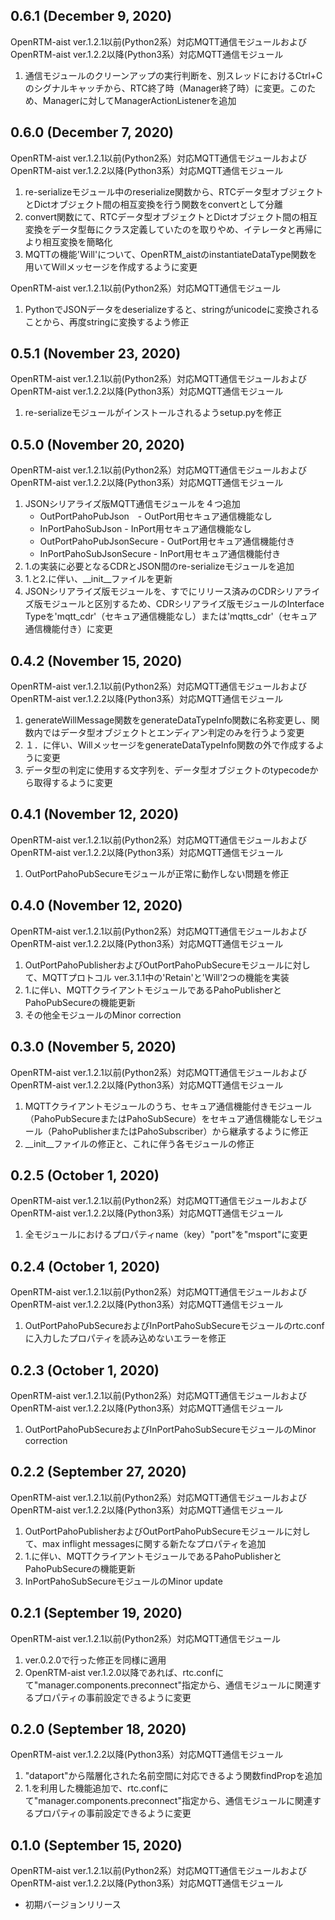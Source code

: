 ## 0.6.1 (December 9, 2020)
OpenRTM-aist ver.1.2.1以前(Python2系）対応MQTT通信モジュールおよびOpenRTM-aist ver.1.2.2以降(Python3系）対応MQTT通信モジュール
1. 通信モジュールのクリーンアップの実行判断を、別スレッドにおけるCtrl+Cのシグナルキャッチから、RTC終了時（Manager終了時）に変更。このため、Managerに対してManagerActionListenerを追加

## 0.6.0 (December 7, 2020)
OpenRTM-aist ver.1.2.1以前(Python2系）対応MQTT通信モジュールおよびOpenRTM-aist ver.1.2.2以降(Python3系）対応MQTT通信モジュール
1. re-serializeモジュール中のreserialize関数から、RTCデータ型オブジェクトとDictオブジェクト間の相互変換を行う関数をconvertとして分離
1. convert関数にて、RTCデータ型オブジェクトとDictオブジェクト間の相互変換をデータ型毎にクラス定義していたのを取りやめ、イテレータと再帰により相互変換を簡略化
1. MQTTの機能'Will'について、OpenRTM_aistのinstantiateDataType関数を用いてWillメッセージを作成するように変更

OpenRTM-aist ver.1.2.1以前(Python2系）対応MQTT通信モジュール
1. PythonでJSONデータをdeserializeすると、stringがunicodeに変換されることから、再度stringに変換するよう修正

## 0.5.1 (November 23, 2020)
OpenRTM-aist ver.1.2.1以前(Python2系）対応MQTT通信モジュールおよびOpenRTM-aist ver.1.2.2以降(Python3系）対応MQTT通信モジュール
1. re-serializeモジュールがインストールされるようsetup.pyを修正

## 0.5.0 (November 20, 2020)
OpenRTM-aist ver.1.2.1以前(Python2系）対応MQTT通信モジュールおよびOpenRTM-aist ver.1.2.2以降(Python3系）対応MQTT通信モジュール
1. JSONシリアライズ版MQTT通信モジュールを４つ追加
	* OutPortPahoPubJson　- OutPort用セキュア通信機能なし
	* InPortPahoSubJson - InPort用セキュア通信機能なし
	* OutPortPahoPubJsonSecure - OutPort用セキュア通信機能付き
	* InPortPahoSubJsonSecure - InPort用セキュア通信機能付き
1. 1.の実装に必要となるCDRとJSON間のre-serializeモジュールを追加
1. 1.と2.に伴い、__init__ファイルを更新
1. JSONシリアライズ版モジュールを、すでにリリース済みのCDRシリアライズ版モジュールと区別するため、CDRシリアライズ版モジュールのInterface Typeを'mqtt\_cdr'（セキュア通信機能なし）または'mqtts\_cdr'（セキュア通信機能付き）に変更

## 0.4.2 (November 15, 2020)
OpenRTM-aist ver.1.2.1以前(Python2系）対応MQTT通信モジュールおよびOpenRTM-aist ver.1.2.2以降(Python3系）対応MQTT通信モジュール
1. generateWillMessage関数をgenerateDataTypeInfo関数に名称変更し、関数内ではデータ型オブジェクトとエンディアン判定のみを行うよう変更
1. １．に伴い、WillメッセージをgenerateDataTypeInfo関数の外で作成するように変更
1. データ型の判定に使用する文字列を、データ型オブジェクトのtypecodeから取得するように変更

## 0.4.1 (November 12, 2020)
OpenRTM-aist ver.1.2.1以前(Python2系）対応MQTT通信モジュールおよびOpenRTM-aist ver.1.2.2以降(Python3系）対応MQTT通信モジュール
1. OutPortPahoPubSecureモジュールが正常に動作しない問題を修正

## 0.4.0 (November 12, 2020)
OpenRTM-aist ver.1.2.1以前(Python2系）対応MQTT通信モジュールおよびOpenRTM-aist ver.1.2.2以降(Python3系）対応MQTT通信モジュール
1. OutPortPahoPublisherおよびOutPortPahoPubSecureモジュールに対して、MQTTプロトコル ver.3.1.1中の'Retain'と'Will'2つの機能を実装
1. 1.に伴い、MQTTクライアントモジュールであるPahoPublisherとPahoPubSecureの機能更新
1. その他全モジュールのMinor correction

## 0.3.0 (November 5, 2020)
OpenRTM-aist ver.1.2.1以前(Python2系）対応MQTT通信モジュールおよびOpenRTM-aist ver.1.2.2以降(Python3系）対応MQTT通信モジュール
1. MQTTクライアントモジュールのうち、セキュア通信機能付きモジュール（PahoPubSecureまたはPahoSubSecure）をセキュア通信機能なしモジュール（PahoPublisherまたはPahoSubscriber）から継承するように修正
1. __init__ファイルの修正と、これに伴う各モジュールの修正

## 0.2.5 (October 1, 2020)
OpenRTM-aist ver.1.2.1以前(Python2系）対応MQTT通信モジュールおよびOpenRTM-aist ver.1.2.2以降(Python3系）対応MQTT通信モジュール
1. 全モジュールにおけるプロパティname（key）"port"を"msport"に変更

## 0.2.4 (October 1, 2020)
OpenRTM-aist ver.1.2.1以前(Python2系）対応MQTT通信モジュールおよびOpenRTM-aist ver.1.2.2以降(Python3系）対応MQTT通信モジュール
1. OutPortPahoPubSecureおよびInPortPahoSubSecureモジュールのrtc.confに入力したプロパティを読み込めないエラーを修正

## 0.2.3 (October 1, 2020)
OpenRTM-aist ver.1.2.1以前(Python2系）対応MQTT通信モジュールおよびOpenRTM-aist ver.1.2.2以降(Python3系）対応MQTT通信モジュール
1. OutPortPahoPubSecureおよびInPortPahoSubSecureモジュールのMinor correction

## 0.2.2 (September 27, 2020)
OpenRTM-aist ver.1.2.1以前(Python2系）対応MQTT通信モジュールおよびOpenRTM-aist ver.1.2.2以降(Python3系）対応MQTT通信モジュール
1. OutPortPahoPublisherおよびOutPortPahoPubSecureモジュールに対して、max inflight messagesに関する新たなプロパティを追加
1. 1.に伴い、MQTTクライアントモジュールであるPahoPublisherとPahoPubSecureの機能更新
1. InPortPahoSubSecureモジュールのMinor update

## 0.2.1 (September 19, 2020)
OpenRTM-aist ver.1.2.1以前(Python2系）対応MQTT通信モジュール
1. ver.0.2.0で行った修正を同様に適用
1. OpenRTM-aist ver.1.2.0以降であれば、rtc.confにて"manager.components.preconnect"指定から、通信モジュールに関連するプロパティの事前設定できるように変更

## 0.2.0 (September 18, 2020)
OpenRTM-aist ver.1.2.2以降(Python3系）対応MQTT通信モジュール
1. "dataport"から階層化された名前空間に対応できるよう関数findPropを追加
1. 1.を利用した機能追加で、rtc.confにて"manager.components.preconnect"指定から、通信モジュールに関連するプロパティの事前設定できるように変更

## 0.1.0 (September 15, 2020)
OpenRTM-aist ver.1.2.1以前(Python2系）対応MQTT通信モジュールおよびOpenRTM-aist ver.1.2.2以降(Python3系）対応MQTT通信モジュール
* 初期バージョンリリース
